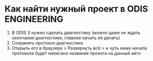 # Как найти нужный проект в ODIS ENGINEERING

1. В ODIS S нужно сделать диагностику (можно даже не ждать окончания диагностики, главное начать её делать)
2. Сохранить протокол диагностики
3. Открыть его в браузере > Развернуть всё > и чуть ниже начала протокола будет написано название проекта на данный авто